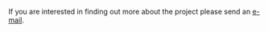 If you are interested in finding out more about the project please send an [e-mail](mailto:ehbrecht@dkrz.de).

